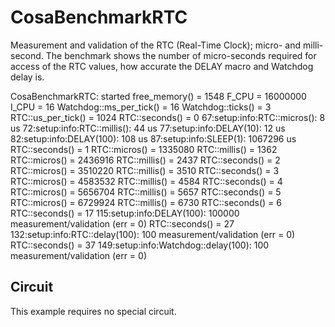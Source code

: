 CosaBenchmarkRTC
=================

Measurement and validation of the RTC (Real-Time Clock); micro- and
milli-second. The benchmark shows the number of micro-seconds required
for access of the RTC values, how accurate the DELAY macro and
Watchdog delay is.

CosaBenchmarkRTC: started
free_memory() = 1548
F_CPU = 16000000
I_CPU = 16
Watchdog::ms_per_tick() = 16
Watchdog::ticks() = 3
RTC::us_per_tick() = 1024
RTC::seconds() = 0
67:setup:info:RTC::micros(): 8 us
72:setup:info:RTC::millis(): 44 us
77:setup:info:DELAY(10): 12 us
82:setup:info:DELAY(100): 108 us
87:setup:info:SLEEP(1): 1067296 us
RTC::seconds() = 1
RTC::micros() = 1335080
RTC::millis() = 1362
RTC::micros() = 2436916
RTC::millis() = 2437
RTC::seconds() = 2
RTC::micros() = 3510220
RTC::millis() = 3510
RTC::seconds() = 3
RTC::micros() = 4583532
RTC::millis() = 4584
RTC::seconds() = 4
RTC::micros() = 5656704
RTC::millis() = 5657
RTC::seconds() = 5
RTC::micros() = 6729924
RTC::millis() = 6730
RTC::seconds() = 6
RTC::seconds() = 17
115:setup:info:DELAY(100): 100000 measurement/validation (err = 0)
RTC::seconds() = 27
132:setup:info:RTC::delay(100): 100 measurement/validation (err = 0)
RTC::seconds() = 37
149:setup:info:Watchdog::delay(100): 100 measurement/validation (err = 0)

Circuit
-------
This example requires no special circuit. 